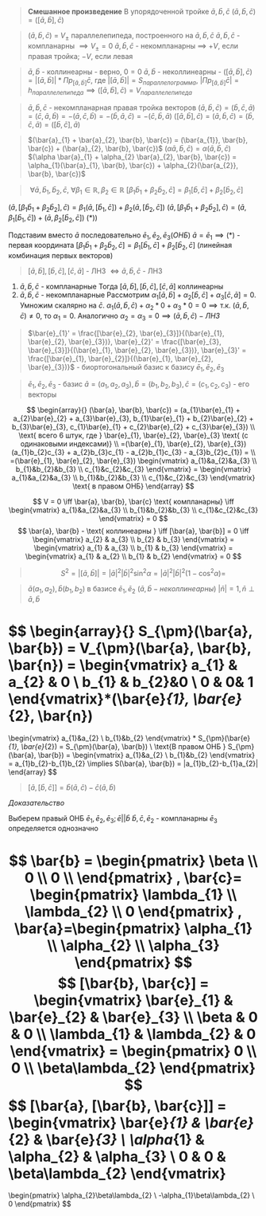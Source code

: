 >**Смешанное произведение**
>В упорядоченной тройке $\bar{a}, \bar{b}, \bar{c}$
>$(\bar{a}, \bar{b}, \bar{c}) = ([\bar{a}, \bar{b}], \bar{c})$

>$(\bar{a}, \bar{b}, \bar{c})$ = $V_{\pm}$ параллелепипеда, построенного на $\bar{a}, \bar{b}, \bar{c}$
>$\bar{a}, \bar{b}, \bar{c}$ - компланарны $\implies V_{\pm} = 0$
>$\bar{a}, \bar{b}, \bar{c}$ - некомпланарны $\implies$ $+V$, если правая тройка; $-V$, если левая

>$\bar{a}, \bar{b}$ - коллинеарны - верно, $0=0$
>$\bar{a}, \bar{b}$ - неколлинеарны - $([\bar{a}, \bar{b}], \bar{c}) = |[\bar{a}, \bar{b}]| * Пр_{[\bar{a}, \bar{b}]}\bar{c}$,
>где $|[\bar{a}, \bar{b}]| = S_{параллелограмма}$, $|Пр_{[\bar{a}, \bar{b}]} \bar{c}| = h_{параллелепипеда} \implies ([\bar{a}, \bar{b}], \bar{c}) = V_{параллелепипеда}$

>$\bar{a}, \bar{b}, \bar{c}$ - некомпланарная правая тройка векторов 
>$(\bar{a}, \bar{b}, \bar{c}) = (\bar{b}, \bar{c}, \bar{a}) = (\bar{c}, \bar{a}, \bar{b}) = -(\bar{a}, \bar{c}, \bar{b}) = -(\bar{b}, \bar{a}, \bar{c}) = -(\bar{c}, \bar{b}, \bar{a})$
>$([\bar{a}, \bar{b}], \bar{c}) = (\bar{a}, \bar{b}, \bar{c}) = (\bar{b}, \bar{c}, \bar{a}) = ([\bar{b}, \bar{c}], \bar{a})$

>$(\bar{a}_{1} + \bar{a}_{2}, \bar{b}, \bar{c}) = (\bar{a_{1}}, \bar{b}, \bar{c}) + (\bar{a}_{2}, \bar{b}, \bar{c})$
>$(\alpha \bar{a}, \bar{b}, \bar{c}) = \alpha(\bar{a}, \bar{b}, \bar{c})$
>$(\alpha \bar{a}_{1} + \alpha_{2} \bar{a}_{2}, \bar{b}, \bar{c}) = \alpha_{1}(\bar{a}_{1}, \bar{b}, \bar{c}) + \alpha_{2}(\bar{a_{2}}, \bar{b}, \bar{c})$

>$\ \forall \bar{a}, \bar{b}_{1}, \bar{b}_{2}, \bar{c},\ \forall \beta_{1}\in \mathbb{R}, \beta_{2} \in \mathbb{R}$
>$[\beta_{1}\bar{b}_{1} + \beta_{2}\bar{b}_{2}, \bar{c}] = \beta_{1}[\bar{b}, \bar{c}] + \beta_{2}[\bar{b}_{2}, \bar{c}]$

$(\bar{a}, [\beta_{1}\bar{b}_{1} + \beta_{2}\bar{b}_{2}], \bar{c}) = \beta_{1}(\bar{a}, [\bar{b}_{1}, \bar{c}]) + \beta_{2}(\bar{a}, [\bar{b}_{2}, \bar{c}])$
$(\bar{a}, [\beta_{1}\bar{b}_{1} + \beta_{2}\bar{b}_{2}], \bar{c}) = (\bar{a}, \beta_{1}[\bar{b}_{1}, \bar{c}]) + (\bar{a}, \beta_{2}[\bar{b}_{2}, \bar{c}])$ (\*))

Подставим вместо $\bar{a}$ последовательно $\bar{e}_{1}, \bar{e}_{2}, \bar{e}_{3} (ОНБ)$
$\bar{a} = \bar{e}_{1} \implies (*)$ - первая координата $[\beta_{1}\bar{b}_{1} + \beta_{2}\bar{b}_{2}, \bar{c}] = \beta_{1}[\bar{b}_{1}, \bar{c}] + \beta_{2}[\bar{b}_{2}, \bar{c}]$ (линейная комбинация первых векторов)


> $[\bar{a}, \bar{b}], [\bar{b}, \bar{c}], [\bar{c}, \bar{a}]$ - ЛНЗ $\iff \bar{a}, \bar{b}, \bar{c}$ - ЛНЗ

1. $\bar{a}, \bar{b}, \bar{c}$ - компланарные
Тогда $[\bar{a}, \bar{b}], [\bar{b}, \bar{c}], [\bar{c}, \bar{a}]$ коллинеарны
2. $\bar{a}, \bar{b}, \bar{c}$ - некомпланарные
Рассмотрим $\alpha_{1}[\bar{a}, \bar{b}] + \alpha_{2}[\bar{b}, \bar{c}] + \alpha_{3} [\bar{c}, \bar{a}] = 0$. Умножим скалярно на $\bar{c}$.
$\alpha_{1}(\bar{a}, \bar{b}, \bar{c}) + \alpha_{2}*0 + \alpha_{3}*0 = 0 \implies \text{т.к. } (\bar{a}, \bar{b}, \bar{c}) \neq 0 \text{, то } \alpha_{1} = 0$. 
Аналогично $\alpha_{2}=\alpha_{3}=0 \implies (\bar{a}, \bar{b}, \bar{c}) - ЛНЗ$

>$\bar{e}_{1}' = \frac{[\bar{e}_{2}, \bar{e}_{3}]}{(\bar{e}_{1}, \bar{e}_{2}, \bar{e}_{3})}, \bar{e}_{2}' = \frac{[\bar{e}_{3}, \bar{e}_{3}]}{(\bar{e}_{1}, \bar{e}_{2}, \bar{e}_{3})}, \bar{e}_{3}' = \frac{[\bar{e}_{1}, \bar{e}_{2}]}{(\bar{e}_{1}, \bar{e}_{2}, \bar{e}_{3})}$ - биортогональный базис к базису $\bar{e}_{1}, \bar{e}_{2}, \bar{e}_{3}$

>$\bar{e}_{1}, \bar{e}_{2}, \bar{e}_{3}$ - базис
>$\bar{a} = (a_{1}, a_{2}, a_{3}), \bar{b} = (b_{1}, b_{2}, b_{3}), \bar{c} = (c_{1}, c_{2}, c_{3})$ - его векторы
>
$$
\begin{array}{}
(\bar{a}, \bar{b}, \bar{c}) = (a_{1}\bar{e}_{1} + a_{2}\bar{e}_{2} + a_{3}\bar{e}_{3}, b_{1}\bar{e}_{1} + b_{2}\bar{e}_{2} + b_{3}\bar{e}_{3}, c_{1}\bar{e}_{1} + c_{2}\bar{e}_{2} + c_{3}\bar{e}_{3}) \\
\text{ всего 6 штук, где } \bar{e}_{1}, \bar{e}_{2}, \bar{e}_{3} \text{ (с одинаковыми индексами)} \\
=(\bar{e}_{1}, \bar{e}_{2}, \bar{e}_{3})(a_{1}b_{2}c_{3} + a_{2}b_{3}c_{1} - a_{2}b_{1}c_{3} - a_{3}b_{2}c_{1}) =  \\
=(\bar{e}_{1}, \bar{e}_{2}, \bar{e}_{3}) \begin{vmatrix}
a_{1}&a_{2}&a_{3} \\
b_{1}&b_{2}&b_{3} \\
c_{1}&c_{2}&c_{3}
\end{vmatrix} = \begin{vmatrix}
a_{1}&a_{2}&a_{3} \\
b_{1}&b_{2}&b_{3} \\
c_{1}&c_{2}&c_{3}
\end{vmatrix} \text{ в правом ОНБ}
\end{array}
$$

$$
V = 0 \iff \bar{a}, \bar{b}, \bar{c} \text{ компланарны} \iff
\begin{vmatrix}
a_{1}&a_{2}&a_{3} \\
b_{1}&b_{2}&b_{3} \\
c_{1}&c_{2}&c_{3}
\end{vmatrix} = 0
$$
$$
\bar{a}, \bar{b} - \text{ коллинеарны } \iff [\bar{a}, \bar{b}] = 0 \iff
\begin{vmatrix}
a_{2} & a_{3} \\
b_{2} & b_{3}
\end{vmatrix} = \begin{vmatrix}
a_{1} & a_{3} \\
b_{1} & b_{3}
\end{vmatrix}
= \begin{vmatrix}
a_{1} & a_{2} \\
b_{1} & b_{2}
\end{vmatrix} = 0
$$

>$$
>S^2 = |[\bar{a}, \bar{b}]| = |\bar{a}|^2|\bar{b}|^2\sin^2\alpha = |\bar{a}|^2|\bar{b}|^2 (1-\cos^2\alpha)
=
$$

>$\bar{a}(a_{1}, a_{2}), \bar{b}(b_{1}, b_{2}) \text{ в базисе } \bar{e}_{1}, \bar{e}_{2} \ (\bar{a}, \bar{b} - неколлинеарны)$ 
>$|\bar{n}|=1, \bar{n} \perp \bar{a}, \bar{b}$

$$
\begin{array}{}
S_{\pm}(\bar{a}, \bar{b}) = V_{\pm}(\bar{a}, \bar{b}, \bar{n})
= \begin{vmatrix}
a_{1} & a_{2} & 0 \\
b_{1} & b_{2}&0 \\
0 & 0& 1
\end{vmatrix}*(\bar{e}_{1}, \bar{e}_{2}, \bar{n})
= 
\begin{vmatrix}
a_{1}&a_{2} \\
b_{1}&b_{2}
\end{vmatrix} * S_{\pm}(\bar{e}_{1}, \bar{e}_{2}) = S_{\pm}(\bar{a}, \bar{b}) \\
\text{В правом ОНБ } S_{\pm}(\bar{a}, \bar{b}) = 
\begin{vmatrix}
a_{1}&a_{2} \\
b_{1}&b_{2}
\end{vmatrix} = a_{1}b_{2}-b_{1}b_{2} \implies S(\bar{a}, \bar{b}) = |a_{1}b_{2}-b_{1}a_{2}|
\end{array}
$$

>$[\bar{a}, [\bar{b}, \bar{c}]] = \bar{b}(\bar{a}, \bar{c}) - \bar{c}(\bar{a}, \bar{b})$

*Доказательство*

Выберем правый ОНБ $\bar{e}_{1}, \bar{e}_{2}, \bar{e}_{3}; \bar{e} ||\bar{b}$
$\bar{b}, \bar{c}, \bar{e}_{2}$ - компланарны
$\bar{e}_{3}$ определяется однозначно

$$
\bar{b} =
\begin{pmatrix}
\beta \\
0 \\
0 \\
\end{pmatrix}
,
\bar{c}= \begin{pmatrix}
\lambda_{1} \\
\lambda_{2} \\
0
\end{pmatrix}
,
\bar{a}=\begin{pmatrix}
 \alpha_{1} \\
\alpha_{2} \\
\alpha_{3}
\end{pmatrix}
$$
$$
[\bar{b}, \bar{c}] =
\begin{vmatrix}
\bar{e}_{1} & \bar{e}_{2} & \bar{e}_{3} \\
\beta & 0 & 0 \\
\lambda_{1} & \lambda_{2} & 0
\end{vmatrix}
= \begin{pmatrix}
0 \\
0 \\
\beta\lambda_{2}
\end{pmatrix}
$$
$$
[\bar{a}, [\bar{b}, \bar{c}]] = 
\begin{vmatrix}
\bar{e}_{1} & \bar{e}_{2} & \bar{e}_{3} \\
\alpha_{1} & \alpha_{2} & \alpha_{3} \\
0 & 0 & \beta\lambda_{2}
\end{vmatrix}
=
\begin{pmatrix}
\alpha_{2}\beta\lambda_{2} \\
-\alpha_{1}\beta\lambda_{2} \\
0
\end{pmatrix}
$$